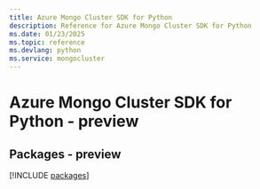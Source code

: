 ```yaml
---
title: Azure Mongo Cluster SDK for Python
description: Reference for Azure Mongo Cluster SDK for Python
ms.date: 01/23/2025
ms.topic: reference
ms.devlang: python
ms.service: mongocluster
---
```

# Azure Mongo Cluster SDK for Python - preview
## Packages - preview
[!INCLUDE [packages](mongo-cluster-index.md)]